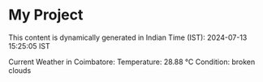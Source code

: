 # My Project

This content is dynamically generated in Indian Time (IST): 2024-07-13 15:25:05 IST


Current Weather in Coimbatore:
Temperature: 28.88 °C
Condition: broken clouds
